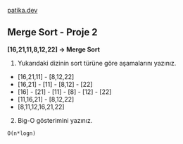 [patika.dev](https://patika.dev)

## Merge Sort - Proje 2

**[16,21,11,8,12,22] -> Merge Sort**

1. Yukarıdaki dizinin sort türüne göre aşamalarını yazınız.

- [16,21,11] - [8,12,22]
- [16,21] - [11] - [8,12] - [22]
- [16] - [21] - [11] - [8] - [12] - [22]
- [11,16,21] - [8,12,22]
- [8,11,12,16,21,22]


2. Big-O gösterimini yazınız.
```
O(n*logn)
```
